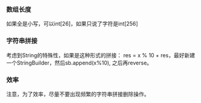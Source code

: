 ###  数组长度
  如果全是小写，可以int[26]，如果只说了字符是int[256]  
  
### 字符串拼接
  考虑到String的特殊性，如果是这种形式的拼接： res = x % 10 + res，最好新建一个StringBuilder，然后sb.append(x%10), 之后再reverse。

### 效率
  注意，为了效率，尽量不要出现频繁的字符串拼接删除操作。    